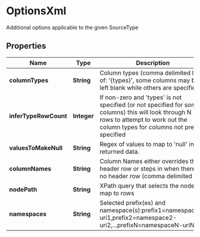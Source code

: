 

# OptionsXml

Additional options applicable to the given SourceType

## Properties

| Name | Type | Description | Notes |
|------------ | ------------- | ------------- | -------------|
|**columnTypes** | **String** | Column types (comma delimited list of: &#39;{types}&#39;, some columns may be left blank while others are specified) |  [optional] |
|**inferTypeRowCount** | **Integer** | If non-zero and &#39;types&#39; is not specified (or not specified for some columns) this will look through N rows to attempt to work out the column types for columns not pre-specified |  [optional] |
|**valuesToMakeNull** | **String** | Regex of values to map to &#39;null&#39; in the returned data. |  [optional] |
|**columnNames** | **String** | Column Names either overrides the header row or steps in when there is no header row (comma delimited list) |  [optional] |
|**nodePath** | **String** | XPath query that selects the nodes to map to rows |  [optional] |
|**namespaces** | **String** | Selected prefix(es) and namespace(s):prefix1&#x3D;namespace1-uri1,prefix2&#x3D;namespace2-uri2,...prefixN&#x3D;namespaceN-uriN |  [optional] |



